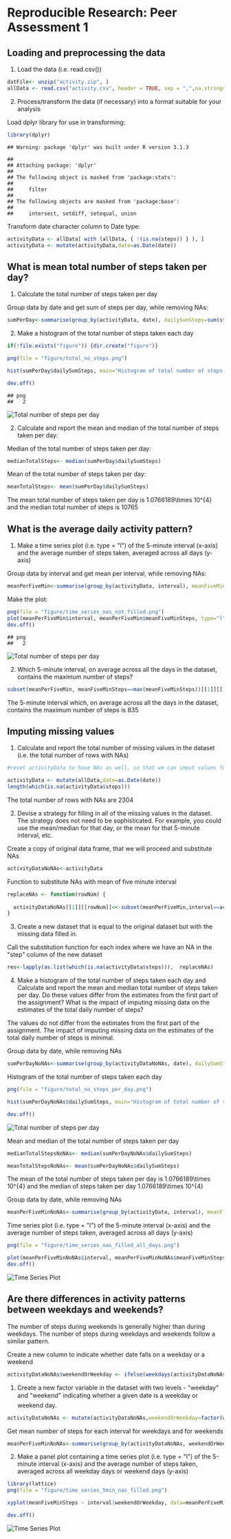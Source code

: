 # Reproducible Research: Peer Assessment 1


## Loading and preprocessing the data

1. Load the data (i.e. read.csv()) 

```r
datFile<- unzip("activity.zip", )
allData <- read.csv("activity.csv", header = TRUE, sep = ",",na.strings = "NA")
```

2. Process/transform the data (if necessary) into a format suitable for your analysis

Load dplyr library for use in transforming:

```r
library(dplyr)
```

```
## Warning: package 'dplyr' was built under R version 3.1.3
```

```
## 
## Attaching package: 'dplyr'
## 
## The following object is masked from 'package:stats':
## 
##     filter
## 
## The following objects are masked from 'package:base':
## 
##     intersect, setdiff, setequal, union
```

Transform date character column to Date type:

```r
activityData <- allData[ with (allData, { !(is.na(steps)) } ), ]
activityData <- mutate(activityData,date=as.Date(date))
```

## What is mean total number of steps taken per day?

1. Calculate the total number of steps taken per day

Group data by date and get sum of steps per day, while removing NAs:


```r
sumPerDay<-summarise(group_by(activityData, date), dailySumSteps=sum(steps,na.rm=TRUE)  )
```
2. Make a histogram of the total number of steps taken each day


```r
if(!file.exists("figure")) {dir.create("figure")}

png(file = "figure/total_no_steps.png")

hist(sumPerDay$dailySumSteps, main="Histogram of total number of steps per day",xlab="Total number of steps in a day")

dev.off()
```

```
## png 
##   2
```
![Total number of steps per day](figure/total_no_steps.png) 

2. Calculate and report the mean and median of the total number of steps taken per day:

Median of the total number of steps taken per day:

```r
medianTotalSteps<- median(sumPerDay$dailySumSteps)
```

Mean of the total number of steps taken per day:

```r
meanTotalSteps<- mean(sumPerDay$dailySumSteps)
```

The mean total number of steps taken per day is 1.0766189\times 10^{4} and the median total number of steps is 10765

## What is the average daily activity pattern?

1. Make a time series plot (i.e. type = "l") of the 5-minute interval (x-axis) and the average number of steps taken, averaged across all days (y-axis)

Group data by interval and get mean per interval, while removing NAs:


```r
meanPerFiveMin<-summarise(group_by(activityData, interval), meanFiveMinSteps=mean(steps,na.rm=TRUE)  )
```

Make the plot:

```r
png(file = "figure/time_series_nas_not_filled.png")
plot(meanPerFiveMin$interval, meanPerFiveMin$meanFiveMinSteps, type="l", xlab="Interval", ylab="Average No of Steps Taken")
dev.off()
```

```
## png 
##   2
```
![Total number of steps per day](figure/time_series_nas_not_filled.png) 

2. Which 5-minute interval, on average across all the days in the dataset, contains the maximum number of steps?


```r
subset(meanPerFiveMin, meanFiveMinSteps==max(meanFiveMinSteps))[[1]][[1]]
```

The 5-minute interval which, on average across all the days in the dataset, contains the maximum number of steps is 835

## Imputing missing values

1. Calculate and report the total number of missing values in the dataset (i.e. the total number of rows with NAs)


```r
#reset activityData to have NAs as well, so that we can imput values for them

activityData <- mutate(allData,date=as.Date(date))
length(which(is.na(activityData$steps)))
```
The total number of rows with NAs are 2304

2. Devise a strategy for filling in all of the missing values in the dataset. The strategy does not need to be sophisticated. For example, you could use the mean/median for that day, or the mean for that 5-minute interval, etc. 

Create a copy of original data frame, that we will proceed and substitute NAs

```r
activityDataNoNAs<-activityData
```

Function to substitute NAs with mean of five minute interval

```r
replaceNAs <- function(rowNum) {
 
  activityDataNoNAs[[1]][[rowNum]]<<-subset(meanPerFiveMin,interval==activityDataNoNAs[[3]][[rowNum]])[[2]][[1]]
}
```

3. Create a new dataset that is equal to the original dataset but with the missing data filled in.

Call the substitution function for each index where we have an NA in the "step" column of the new dataset


```r
res<-lapply(as.list(which(is.na(activityData$steps))),  replaceNAs)
```
4. Make a histogram of the total number of steps taken each day and Calculate and report the mean and median total number of steps taken per day. Do these values differ from the estimates from the first part of the assignment? What is the impact of imputing missing data on the estimates of the total daily number of steps?

The values do not differ from the estimates from the first part of the assignment. The impact of imputing missing data on the estimates of the total daily number of steps is minimal. 

Group data by date, while removing NAs


```r
sumPerDayNoNAs<-summarise(group_by(activityDataNoNAs, date), dailySumSteps=sum(steps,na.rm=TRUE)  )
```

Histogram of the total number of steps taken each day


```r
png(file = "figure/total_no_steps_per_day.png")

hist(sumPerDayNoNAs$dailySumSteps, main="Histogram of total number of steps per day",xlab="Total number of steps in a day")

dev.off()
```
![Total number of steps per day](figure/total_no_steps_per_day.png) 

Mean and median of the total number of steps taken per day


```r
medianTotalStepsNoNAs<- median(sumPerDayNoNAs$dailySumSteps)

meanTotalStepsNoNAs<- mean(sumPerDayNoNAs$dailySumSteps)
```

The mean of the total number of steps taken per day is 1.0766189\times 10^{4} and the median of steps taken per day 1.0766189\times 10^{4}

Group data by date, while removing NAs


```r
meanPerFiveMinNoNAs<-summarise(group_by(activityData, interval), meanFiveMinSteps=mean(steps,na.rm=TRUE)  )
```

Time series plot (i.e. type = "l") of the 5-minute interval (x-axis) and the average number of steps taken, averaged across all days (y-axis)


```r
png(file = "figure/time_series_nas_filled_all_days.png")

plot(meanPerFiveMinNoNAs$interval, meanPerFiveMinNoNAs$meanFiveMinSteps, type="l", xlab="Interval", ylab="Average No of Steps Taken")
dev.off()
```
![Time Series Plot](figure/time_series_nas_filled_all_days.png) 


## Are there differences in activity patterns between weekdays and weekends?

The number of steps during weekends is generally higher than during weekdays. The number of steps during weekdays and weekends follow a similar pattern.

Create a new column to indicate whether date falls on a weekday or a weekend


```r
activityDataNoNAs$weekendOrWeekday <- ifelse(weekdays(activityDataNoNAs$date) %in% c("Saturday","Sunday"),"weekend","weekday")
```

1. Create a new factor variable in the dataset with two levels - "weekday" and "weekend" indicating whether a given date is a weekday or weekend day.


```r
activityDataNoNAs <- mutate(activityDataNoNAs,weekendOrWeekday=factor(weekendOrWeekday))
```
Get mean number of steps for each interval for weekdays and for weekends



```r
meanPerFiveMinNoNAs<-summarise(group_by(activityDataNoNAs, weekendOrWeekday,interval), meanFiveMinSteps=mean(steps,na.rm=TRUE)  )
```
2. Make a panel plot containing a time series plot (i.e. type = "l") of the 5-minute interval (x-axis) and the average number of steps taken, averaged across all weekday days or weekend days (y-axis) 


```r
library(lattice)
png(file = "figure/time_series_5min_nas_filled.png")

xyplot(meanFiveMinSteps ~ interval|weekendOrWeekday, data=meanPerFiveMinNoNAs, type="l", layout=c(1,2),xlab="Interval",ylab="Number of steps")

dev.off()
```
![Time Series Plot](figure/time_series_5min_nas_filled.png) 

